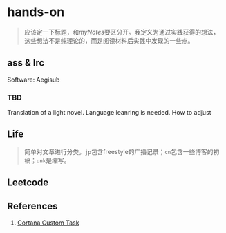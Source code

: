 # hands-on

> 应该定一下标题，和*myNotes*要区分开。我定义为通过实践获得的想法，这些想法不是纯理论的，而是阅读材料后实践中发现的一些点。

## ass & lrc

Software: Aegisub

### TBD

Translation of a light novel.
Language leanring is needed.
How to adjust

## Life

> 简单对文章进行分类。`jp`包含freestyle的广播记录；`cn`包含一些博客的初稿；`unk`是缩写。



## Leetcode




## References

1. [Cortana Custom Task](http://www.win10.systems/tips/2018-02-13/9109.html)

